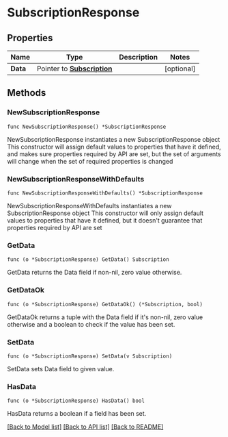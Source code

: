 # SubscriptionResponse

## Properties

Name | Type | Description | Notes
------------ | ------------- | ------------- | -------------
**Data** | Pointer to [**Subscription**](Subscription.md) |  | [optional] 

## Methods

### NewSubscriptionResponse

`func NewSubscriptionResponse() *SubscriptionResponse`

NewSubscriptionResponse instantiates a new SubscriptionResponse object
This constructor will assign default values to properties that have it defined,
and makes sure properties required by API are set, but the set of arguments
will change when the set of required properties is changed

### NewSubscriptionResponseWithDefaults

`func NewSubscriptionResponseWithDefaults() *SubscriptionResponse`

NewSubscriptionResponseWithDefaults instantiates a new SubscriptionResponse object
This constructor will only assign default values to properties that have it defined,
but it doesn't guarantee that properties required by API are set

### GetData

`func (o *SubscriptionResponse) GetData() Subscription`

GetData returns the Data field if non-nil, zero value otherwise.

### GetDataOk

`func (o *SubscriptionResponse) GetDataOk() (*Subscription, bool)`

GetDataOk returns a tuple with the Data field if it's non-nil, zero value otherwise
and a boolean to check if the value has been set.

### SetData

`func (o *SubscriptionResponse) SetData(v Subscription)`

SetData sets Data field to given value.

### HasData

`func (o *SubscriptionResponse) HasData() bool`

HasData returns a boolean if a field has been set.


[[Back to Model list]](../README.md#documentation-for-models) [[Back to API list]](../README.md#documentation-for-api-endpoints) [[Back to README]](../README.md)


